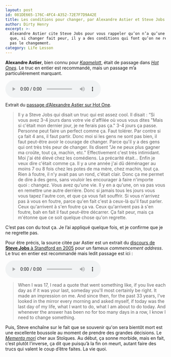 ```yaml
---
layout: post
id: 081DE665-176C-4FC4-A352-72E7F7D9A42E
title: Les conditions pour changer, par Alexandre Astier et Steve Jobs
author: Dirty Henry
excerpt: >-
  Alexandre Astier cite Steve Jobs pour vous rappeler qu’on n’a qu’une vie et
  que, si changer fait peur, il y a des conditions qui font qu’on ne regrettera
  pas le changement.
category: Life Lesson
---
```


**Alexandre Astier**, bien connu pour [_Kaamelott_][3], était de passage dans
[_Hot Ones_][4]. Le truc en entier est recommandé, mais un passage m’a
particulièrement marquant.

<audio controls>
  <source src="/assets/audio/astier-changez.mp3" type="audio/mpeg">
  Your browser does not support the audio element.
</audio>

Extrait du [passage d’Alexandre Astier sur Hot One][1].

> Il y a Steve Jobs qui disait un truc qui est assez cool. Il disait : “Si vous
> avez 3-4 jours dans votre vie d'affilée où vous vous dites "Mais si c'était
> mon dernier jour, je ne ferais pas ça." 3-4 jours ça passe. Personne peut
> faire un perfect comme ça. Faut tolérer. Par contre si ça fait 4 ans, il faut
> partir. Donc moi si les gens ne sont pas bien, il faut peut-être avoir le
> courage de changer. Parce qu'il y a des gens qui ont très très peur de
> changer. Ils disent "Je ne peux plus gagner ma croûte, tout ça, machin, etc."
> Effectivement c'est très intimidant. Moi j'ai été élevé chez les comédiens. La
> précarité était… Enfin je veux dire c'était comme ça. Il y a une année j'ai dû
> déménager au moins 7 ou 8 fois chez les potes de ma mère, chez machin, tout
> ça. Rien à foutre, il n'y avait pas un rond, c'était clair. Donc ça me permet
> de dire à des gens, sans vouloir les encourager à faire n'importe quoi :
> changez. Vous avez qu'une vie. Il y en a qu'une, on va pas vous en remettre
> une autre derrière. Donc si jamais tous les jours vous vous tapez l'autre con,
> et que ça vous fait souffrir. Si vous n'arrivez pas à vous en foutre, parce
> qu'en fait c'est à ceux-là qu'il faut parler. Ceux qu'arrivent à s'en foutre
> ça va. Ceux qu'arrivent pas à s'en foutre, bah en fait il faut peut-être
> décarrer. Ça fait peur, mais ça m'étonne que ce soit quelque chose qu'on
> regrette.

C’est pas con du tout ça. Je l’ai appliqué quelque fois, et je confirme que je
ne regrette pas.

Pour être précis, la source citée par Astier est un extrait du [discours de
**Steve Jobs** à Standford en 2005][2] pour un fameux _commencement address_. Le
truc en entier est recommandé mais ledit passage est ici :

<audio controls>
  <source src="/assets/audio/steve-jobs-change.mp3" type="audio/mpeg">
  Your browser does not support the audio element.
</audio>

> When I was 17, I read a quote that went something like, if you live each day
> as if it was your last, someday you'll most certainly be right. It made an
> impression on me. And since then, for the past 33 years, I've looked in the
> mirror every morning and asked myself, if today was the last day of my life,
> what I want to do, what I am about to do today. And whenever the answer has
> been no for too many days in a row, I know I need to change something.

Puis, Steve enchaîne sur le fait que se souvenir qu'on sera bientôt mort est une
excellente boussole au moment de prendre des grandes décisions. Le [_Memento
mori_][5] cher aux Stoïques. Au début, ça sonne morbide, mais en fait, c’est
plutôt l’inverse, ça dit que puisqu’à la fin on meurt, autant faire des trucs
qui valent le coup d’être faites. La vie quoi.

[1]:
  https://www.youtube.com/watch?v=YyalpipMTO0
  "HOT ONES : Alexandre Astier a hacké le concept"
[2]:
  https://youtu.be/UF8uR6Z6KLc?t=544&si=IqIaaoaRM_GAf4kD
  "Steve Jobs' 2005 Stanford Commencement Address"
[3]:
  https://letterboxd.com/film/kaamelott-the-first-chapter/
  "Kaamelott: The First Chapter"
[4]:
  https://www.youtube.com/watch?v=YyalpipMTO0
  "HOT ONES : Alexandre Astier a hacké le concept"
[5]: https://fr.wikipedia.org/wiki/Memento_mori
